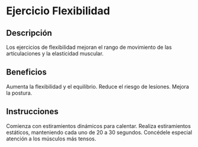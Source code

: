 # Ejercicio Flexibilidad

## Descripción
Los ejercicios de flexibilidad mejoran el rango de movimiento de las articulaciones y la elasticidad muscular.

## Beneficios
Aumenta la flexibilidad y el equilibrio.
Reduce el riesgo de lesiones.
Mejora la postura.

## Instrucciones
Comienza con estiramientos dinámicos para calentar.
Realiza estiramientos estáticos, manteniendo cada uno de 20 a 30 segundos.
Concédele especial atención a los músculos más tensos.
